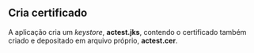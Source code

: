 ## Cria certificado

A aplicação cria um _keystore_, **actest.jks**, contendo o certificado
também criado e depositado em arquivo próprio, **actest.cer**.